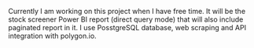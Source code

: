 Currently I am working on this project when I have free time. It will be the stock screener Power BI report (direct query mode) that will also include paginated report in it. 
I use PosstgreSQL database, web scraping and API integration with polygon.io.
